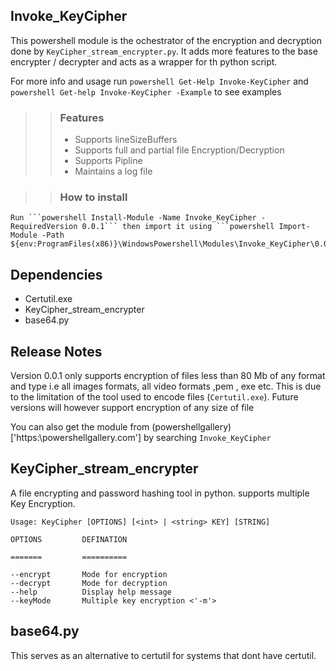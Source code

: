 ## Invoke_KeyCipher

  This powershell module is the ochestrator of the encryption and decryption done by ```KeyCipher_stream_encrypter.py```.
  It adds more features to the base encrypter / decrypter and acts as a wrapper for th python script.

  For more info and usage run ```powershell Get-Help Invoke-KeyCipher``` and ```powershell Get-help Invoke-KeyCipher -Example``` to see examples

  >>### Features
  >>* Supports lineSizeBuffers
  >>* Supports full and partial file Encryption/Decryption
  >>* Supports Pipline
  >>* Maintains a log file 

  >>### How to install
    Run ```powershell Install-Module -Name Invoke_KeyCipher -RequiredVersion 0.0.1``` then import it using ```powershell Import-Module -Path ${env:ProgramFiles(x86)}\WindowsPowershell\Modules\Invoke_KeyCipher\0.0.1\Invoke_KeyCipher.psm1```

  ## Dependencies
  * Certutil.exe
  * KeyCipher_stream_encrypter
  * base64.py
 
  ## Release Notes
   Version 0.0.1 only supports encryption of files less than 80 Mb of any format and type i.e all images formats, all video formats ,pem , exe etc. This is due to the limitation of the tool used to encode files (```Certutil.exe```). Future versions will however support encryption of any size of file

   You can also get the module from (powershellgallery)['https:\\powershellgallery.com'] by searching ```Invoke_KeyCipher```

## KeyCipher_stream_encrypter
 A file encrypting and password hashing tool in python.
  supports multiple Key Encryption.

``` 
Usage: KeyCipher [OPTIONS] [<int> | <string> KEY] [STRING]

OPTIONS         DEFINATION

=======         ==========

--encrypt       Mode for encryption
--decrypt       Mode for decryption
--help          Display help message
--keyMode       Multiple key encryption <'-m'>
```

## base64.py
This serves as an alternative to certutil for systems that dont have certutil.